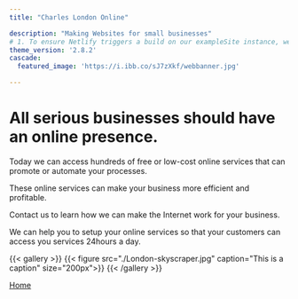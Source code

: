 ```yaml
---
title: "Charles London Online"

description: "Making Websites for small businesses"
# 1. To ensure Netlify triggers a build on our exampleSite instance, we need to change a file in the exampleSite directory.
theme_version: '2.8.2'
cascade:
  featured_image: 'https://i.ibb.co/sJ7zXkf/webbanner.jpg'

---
```


# All serious businesses should have an online presence.

Today we can access hundreds of free or low-cost online services that can promote or automate your processes.

These online services can make your business more efficient and profitable.

Contact us to learn how we can make the Internet work for your business.



We can help you to setup your online services so that your customers can access you services 24hours a day.  


{{< gallery >}}
  {{< figure src="./London-skyscraper.jpg" caption="This is a caption" size="200px">}}
{{< /gallery >}}


[Home](/)